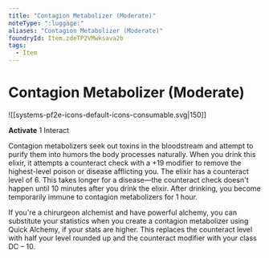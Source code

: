 ```yaml
---
title: "Contagion Metabolizer (Moderate)"
noteType: ":luggage:"
aliases: "Contagion Metabolizer (Moderate)"
foundryId: Item.zdeTP2VMwksava2b
tags:
  - Item
---
```


# Contagion Metabolizer (Moderate)
![[systems-pf2e-icons-default-icons-consumable.svg|150]]

**Activate** 1 Interact

Contagion metabolizers seek out toxins in the bloodstream and attempt to purify them into humors the body processes naturally. When you drink this elixir, it attempts a counteract check with a +19 modifier to remove the highest-level poison or disease afflicting you. The elixir has a counteract level of 6. This takes longer for a disease—the counteract check doesn't happen until 10 minutes after you drink the elixir. After drinking, you become temporarily immune to contagion metabolizers for 1 hour.

If you're a chirurgeon alchemist and have powerful alchemy, you can substitute your statistics when you create a contagion metabolizer using Quick Alchemy, if your stats are higher. This replaces the counteract level with half your level rounded up and the counteract modifier with your class DC – 10.
